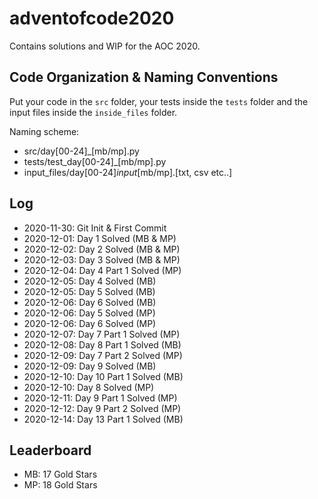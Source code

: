 # adventofcode2020

Contains solutions and WIP for the AOC 2020.

## Code Organization & Naming Conventions

Put your code in the `src` folder, your tests inside the `tests` folder
and the input files inside the `inside_files` folder.

Naming scheme:

- src/day[00-24]_[mb/mp].py
- tests/test_day[00-24]_[mb/mp].py
- input_files/day[00-24]_input_[mb/mp].[txt, csv etc..]

## Log

- 2020-11-30: Git Init & First Commit
- 2020-12-01: Day  1 Solved (MB & MP)
- 2020-12-02: Day  2 Solved (MB & MP)
- 2020-12-03: Day  3 Solved (MB & MP)
- 2020-12-04: Day  4 Part 1 Solved (MP)
- 2020-12-05: Day  4 Solved (MB)
- 2020-12-05: Day  5 Solved (MB)
- 2020-12-06: Day  6 Solved (MB)
- 2020-12-06: Day  5 Solved (MP)
- 2020-12-06: Day  6 Solved (MP)
- 2020-12-07: Day  7 Part 1 Solved (MP)
- 2020-12-08: Day  8 Part 1 Solved (MB)
- 2020-12-09: Day  7 Part 2 Solved (MP)
- 2020-12-09: Day  9 Solved (MB)
- 2020-12-10: Day 10 Part 1 Solved (MB)
- 2020-12-10: Day 8 Solved (MP)
- 2020-12-11: Day 9 Part 1 Solved (MP)
- 2020-12-12: Day 9 Part 2 Solved (MP)
- 2020-12-14: Day 13 Part 1 Solved (MB)

## Leaderboard

- MB: 17 Gold Stars
- MP: 18 Gold Stars

